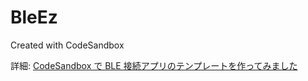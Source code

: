 # BleEz

Created with CodeSandbox

詳細: [CodeSandbox で BLE 接続アプリのテンプレートを作ってみました](https://hankei6km.github.io/posts/2020-09-web_bluetooth_on_codesandbox/)
